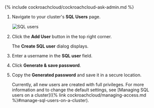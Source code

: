 {% include cockroachcloud/cockroachcloud-ask-admin.md %}

1. Navigate to your cluster's **SQL Users** page.

    <img src="{{ 'images/cockroachcloud/sql-users.png' | relative_url }}" alt="SQL users" style="border:1px solid #eee;max-width:100%" />

1. Click the **Add User** button in the top right corner.

    The **Create SQL user** dialog displays.

1. Enter a username in the **SQL user** field.
1. Click **Generate & save password**.
1. Copy the **Generated password** and save it in a secure location.

    Currently, all new users are created with full privileges. For more information and to change the default settings, see [Managing SQL users on a cluster]({% link cockroachcloud/managing-access.md %}#manage-sql-users-on-a-cluster).

